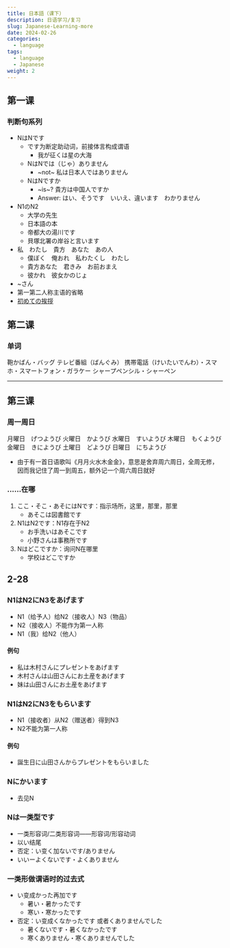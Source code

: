 ```yaml
---
title: 日本語（课下）
description: 日语学习/复习
slug: Japanese-Learning-more
date: 2024-02-26
categories:
  - language
tags:
  - language
  - Japanese
weight: 2
---
```

## 第一课
### 判断句系列
- NはNです
	- です为断定助动词，前接体言构成谓语
		- 我が征くは星の大海
	- NはNでは（じゃ）ありません
		- ~not~ 私は日本人ではありません
	-  NはNですか
		- ~is~? 貴方は中国人ですか
		- Answer: はい、そうです　いいえ、違います　わかりません
- N1のN2
	- 大学の先生
	- 日本語の本
	- 帝都大の湯川です
	- 貝塚北署の岸谷と言います
- 私　わたし　貴方　あなた　あの人
	- 僕ぼく　俺おれ　私わたくし　わたし　
	- 貴方あなた　君きみ　お前おまえ
	- 彼かれ　彼女かのじょ
- ~さん
- 第一第二人称主语的省略
- [初めての挨拶](https://www.erin.jpf.go.jp/jp/lesson/01/basic/)

## 第二课
### 单词
鞄かばん・バッグ
テレビ番組（ばんぐみ）
携帯電話（けいたいでんわ）・スマホ・スマートフォン・ガラケー
シャープペンシル・シャーペン

***
## 第三课
### 周一周日
月曜日　げつようび
火曜日　かようび
水曜日　すいようび
木曜日　もくようび
金曜日　きにようび
土曜日　どようび
日曜日　にちようび
 - 由于有一首日语歌叫《月月火水木金金》，意思是舍弃周六周日，全周无修，因而我记住了周一到周五，额外记一个周六周日就好
### ……在哪
1. ここ・そこ・あそにはNです：指示场所，这里，那里，那里
	- あそこは図書館です
2. N1はN2です：N1存在于N2
	- お手洗いはあそこです
	- 小野さんは事務所です
3. Nはどこですか：询问N在哪里
	- 学校はどこですか


## 2-28
### N1はN2にN3をあげます
- N1（给予人）给N2（接收人）N3（物品）
- N2（接收人）不能作为第一人称
- N1（我）给N2（他人）
#### 例句
- 私は木村さんにプレゼントをあげます
- 木村さんは山田さんにお土産をあげます
- 妹は山田さんにお土産をあげます
### N1はN2にN3をもらいます
- N1（接收者）从N2（赠送者）得到N3
- N2不能为第一人称
#### 例句
- 誕生日に山田さんからプレゼントをもらいました
### Nにかいます
- 去见N

### Nは一类型です
- 一类形容词/二类形容词——形容词/形容动词
- 以い结尾
- 否定：い变く加ないです/ありません
- いいーよくないです・よくありません
### 一类形做谓语时的过去式
- い变成かった再加です
	- 暑い・暑かったです
	- 寒い・寒かったです
- 否定：い变成くなかったです 或者くありませんでした
	- 暑くないです・暑くなかったです
	- 寒くありません・寒くありませんでした
